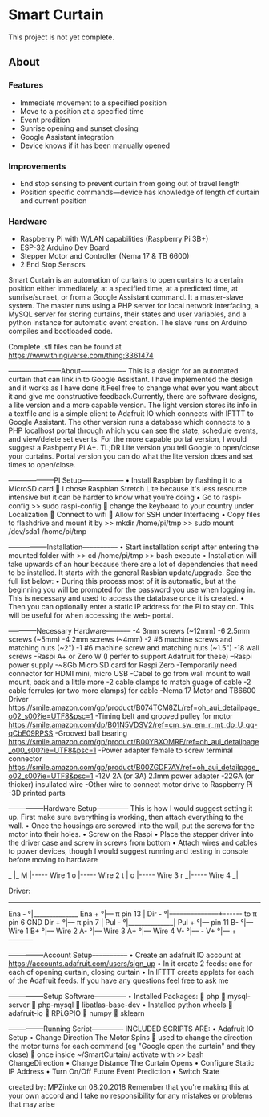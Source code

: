 
# Smart Curtain
This project is not yet complete.

## About
### Features
- Immediate movement to a specified position
- Move to a position at a specified time
- Event predition
- Sunrise opening and sunset closing
- Google Assistant integration
- Device knows if it has been manually opened

### Improvements
- End stop sensing to prevent curtain from going out of travel length
- Position specific commands—device has knowledge of length of curtain and current position

### Hardware
- Raspberry Pi with W/LAN capabilities  (Raspberry Pi 3B+)
- ESP-32 Arduino Dev Board
- Stepper Motor and Controller  (Nema 17 & TB 6600)
- 2 End Stop Sensors


Smart Curtain is an automation of curtains to open curtains to a certain position either immediately, at a specified time, at a predicted time, at sunrise/sunset, or from a Google Assistant command.
It a master-slave system.  The master runs using a PHP server for local network interfacing, a MySQL server for storing curtains, their states and user variables, and a python instance for automatic event creation.  The slave runs on Arduino compiles and bootloaded code. 




Complete .stl files can be found at https://www.thingiverse.com/thing:3361474

–––––––––––––––About–––––––––––––
This is a design for an automated curtain that can link in to Google Assistant.  I have implemented
the design and it works as I have done it.Feel free to change what ever you want about it and give 
me constructive feedback.Currently, there are software designs, a lite version and a more capable
version.  The light version stores its info in a textfile and is a simple client to Adafruit IO
which connects with IFTTT to Google Assistant.  The other version runs a database which connects
to a PHP localhost portal through which you can see the state, schedule events, and view/delete set
events. For the more capable portal version, I would suggest a Rasbperry Pi A+.
TL;DR Lite version you tell Google to open/close your curtains.  Portal version you can do what the
lite version does and set times to open/close. 



–––––––––––––PI Setup––––––––––––
• Install Raspbian by flashing it to a MicroSD card
	 I chose Raspbian Stretch Lite because it's less resource intensive but it can be harder to know what you're doing
• Go to raspi-config
	>> sudo raspi-config
	 change the keyboard to your country under Localization
	 Connect to wifi
	 Allow for SSH under Interfacing
• Copy files to flashdrive and mount it by
	>> mkdir /home/pi/tmp
	>> sudo mount /dev/sda1 /home/pi/tmp


–––––––––––Installation––––––––––
• Start installation script after entering the mounted folder with
	>> cd /home/pi/tmp
	>> bash execute
• Installation will take upwards of an hour because there are a lot of dependencies that need to be installed.  It starts with
	the general Rasbian update/upgrade. See the full list below:
• During this process most of it is automatic, but at the beginning you will be prompted for the password you use when logging
	in.  This is necessary and used to access the database once it is created.
• Then you can optionally enter a static IP address for the Pi to stay on.  This will be useful for when accessing the web-
	portal.



––––––––Necessary Hardware–––––––
-4 3mm screws (~12mm)
-6 2.5mm screws (~5mm)
-4 2mm screws (~4mm)
-2 #6 machine screws and matching nuts (~2")
-1 #6 machine screw and matching nuts (~1.5")
-18 wall screws
-Raspi A+ or Zero W (I perfer to support Adafruit for these)
–Raspi power supply
-~8Gb Micro SD card for Raspi Zero
-Temporarily need connector for HDMI mini, micro USB
-Cabel to go from wall mount to wall mount, back and a little more
-2 cable clamps to match guage of cable
-2 cable ferrules (or two more clamps) for cable
-Nema 17 Motor and TB6600 Driver https://smile.amazon.com/gp/product/B074TCM8ZL/ref=oh_aui_detailpage_o02_s00?ie=UTF8&psc=1
-Timing belt and grooved pulley for motor https://smile.amazon.com/dp/B01N5VDSV2/ref=cm_sw_em_r_mt_dp_U_qq-qCbE09RPSS
-Grooved ball bearing https://smile.amazon.com/gp/product/B00YBXOMRE/ref=oh_aui_detailpage_o00_s00?ie=UTF8&psc=1
-Power adapter female to screw terminal connector https://smile.amazon.com/gp/product/B00ZGDF7AY/ref=oh_aui_detailpage_o02_s00?ie=UTF8&psc=1
-12V 2A (or 3A) 2.1mm power adapter
-22GA (or thicker) insullated wire
-Other wire to connect motor drive to Raspberry Pi
-3D printed parts



––––––––––Hardware Setup–––––––––
This is how I would suggest setting it up.  First make sure everything is working, then attach everything to the wall.
• Once the housings are screwed into the wall, put the screws for the motor into their holes.
• Screw on the Raspi
• Place the stepper driver into the driver case and screw in screws from bottom
• Attach wires and cables to power devices, though I would suggest running and testing in console before moving to hardware


_
 |_
M  |----- Wire 1
o  |----- Wire 2
t  |
o  |----- Wire 3
r _|----- Wire 4
_|

Driver:
_______
Ena - °|______________
Ena + °|–– π pin 13   |
Dir - °|––––––––––––––+------  to π pin 6 GND
Dir + °|–– π pin 7    |
Pul - °|______________|
Pul + °|–– pin 11
B-    °|–– Wire 1
B+    °|–– Wire 2
A-    °|–– Wire 3
A+    °|–– Wire 4
V-    °|–– -
V+    °|–– +
–––––––


––––––––––Account Setup––––––––––
• Create an adafruit IO account at https://accounts.adafruit.com/users/sign_up
• In it create 2 feeds: one for each of opening curtain, closing curtain
• In IFTTT create applets for each of the Adafruit feeds.  If you have any questions feel free to ask me


––––––––––Setup Software–––––––––
• Installed Packages:
	 php
	 mysql-server
	 php-mysql
	 libatlas-base-dev
• Installed python wheels
	 adafruit-io
	 RPi.GPIO
	 numpy
	 sklearn


––––––––––Running Script–––––––––
INCLUDED SCRIPTS ARE:
• Adafruit IO Setup
• Change Direction The Motor Spins 
	 used to change the direction the motor turns for each command (eg "Google open the curtain" and they close)
	 once inside ~/SmartCurtain/ activate with
	>> bash ChangeDirection
• Change Distance The Curtain Opens
• Configure Static IP Address
• Turn On/Off Future Event Prediction
• Switch State

created by: MPZinke on 08.20.2018
Remember that you're making this at your own accord and I take no responsibility for any mistakes or problems that may arise
